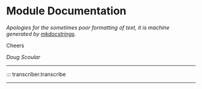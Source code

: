 # Module Documentation

*Apologies for the sometimes poor formatting of text, it is machine generated by [mkdocstrings](https://mkdocstrings.github.io/).*

Cheers

*Doug Scoular*

---

::: transcriber.transcribe

---
